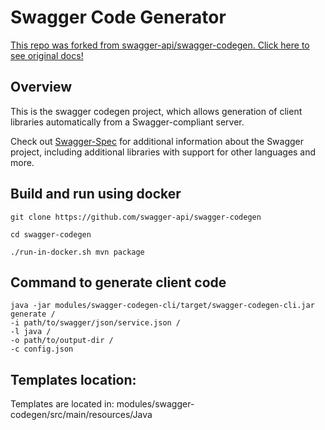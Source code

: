 # Swagger Code Generator

[This repo was forked from swagger-api/swagger-codegen. Click here to see original docs!](https://github.com/swagger-api/swagger-codegen)

## Overview
This is the swagger codegen project, which allows generation of client libraries automatically from a Swagger-compliant server.  

Check out [Swagger-Spec](https://github.com/swagger-api/swagger-spec) for additional information about the Swagger project, including additional libraries with support for other languages and more. 

## Build and run using docker

```
git clone https://github.com/swagger-api/swagger-codegen

cd swagger-codegen

./run-in-docker.sh mvn package
```

## Command to generate client code

```
java -jar modules/swagger-codegen-cli/target/swagger-codegen-cli.jar generate /
-i path/to/swagger/json/service.json /
-l java /
-o path/to/output-dir /
-c config.json
```

## Templates location:

Templates are located in:
modules/swagger-codegen/src/main/resources/Java

